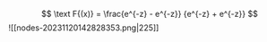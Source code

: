 
$$
\text F{(x)} = \frac{e^{-z} - e^{-z}} {e^{-z} + e^{-z}}
$$
![[nodes-20231120142828353.png|225]]
